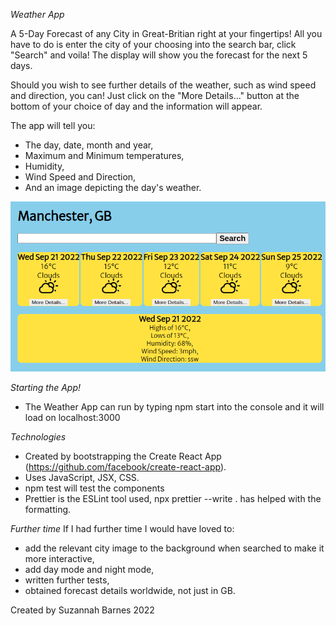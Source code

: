 *Weather App*

A 5-Day Forecast of any City in Great-Britian right at your fingertips! All you have to do is enter the city of your choosing into the search bar, click "Search" and voila! The display will show you the forecast for the next 5 days.

Should you wish to see further details of the weather, such as wind speed and direction, you can! Just click on the "More Details..." button at the bottom of your choice of day and the information will appear.

The app will tell you:
- The day, date, month and year,
- Maximum and Minimum temperatures,
- Humidity,
- Wind Speed and Direction,
- And an image depicting the day's weather.

![alt text](./weather-app.png)

*Starting the App!*
- The Weather App can run by typing npm start into the console and it will load on localhost:3000

*Technologies*
- Created by bootstrapping the Create React App (https://github.com/facebook/create-react-app).
- Uses JavaScript, JSX, CSS.
- npm test will test the components
- Prettier is the ESLint tool used, npx prettier --write . has helped with the formatting.

*Further time*
If I had further time I would have loved to:
- add the relevant city image to the background when searched to make it more interactive, 
- add day mode and night mode,
- written further tests,
- obtained forecast details worldwide, not just in GB.

Created by Suzannah  Barnes 2022
